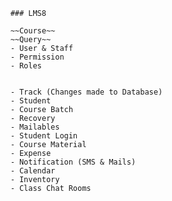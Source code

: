         ### LMS8

        ~~Course~~
        ~~Query~~
        - User & Staff
        - Permission
        - Roles
        
        
        - Track (Changes made to Database)
        - Student
        - Course Batch
        - Recovery
        - Mailables 
        - Student Login
        - Course Material
        - Expense
        - Notification (SMS & Mails)
        - Calendar
        - Inventory
        - Class Chat Rooms
        
